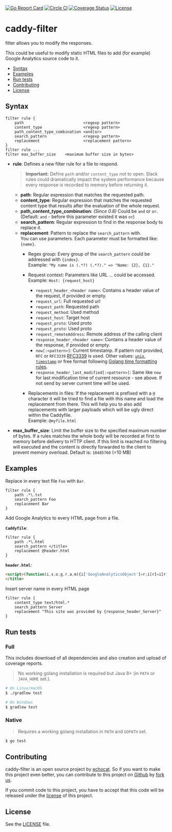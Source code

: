 [![Go Report Card](https://goreportcard.com/badge/github.com/echocat/caddy-filter)](https://goreportcard.com/report/github.com/echocat/caddy-filter)
[![Circle CI](https://img.shields.io/circleci/project/echocat/caddy-filter.svg?style=flat-square)](https://circleci.com/gh/echocat/caddy-filter)
[![Coverage Status](https://img.shields.io/coveralls/echocat/caddy-filter/master.svg?style=flat-square)](https://coveralls.io/github/echocat/caddy-filter?branch=master)
[![License](https://img.shields.io/github/license/echocat/caddy-filter.svg?style=flat-square)](LICENSE)

# caddy-filter

filter allows you to modify the responses.

This could be useful to modify static HTML files to add (for example) Google Analytics source code to it.

* [Syntax](#syntax)
* [Examples](#examples)
* [Run tests](#run-tests)
* [Contributing](#contributing)
* [License](#license)

## Syntax

```
filter rule {
    path                          <regexp pattern>
    content_type                  <regexp pattern>
    path_content_type_combination <and|or>
    search_pattern                <regexp pattern>
    replacement                   <replacement pattern>
}
filter rule ...
filter max_buffer_size    <maximum buffer size in bytes>
```

* **rule**: Defines a new filter rule for a file to respond.
    > **Important:** Define ``path`` and/or ``content_type`` not to open. Slack rules could dramatically impact the system performance because every response is recorded to memory before returning it.

    * **path**: Regular expression that matches the requested path.
    * **content_type**: Regular expression that matches the requested content type that results after the evaluation of the whole request.
    * **path_content_type_combination**: _(Since 0.8)_ Could be `and` or `or`. (Default: `and` - before this parameter existed it was `or`)
    * **search_pattern**: Regular expression to find in the response body to replace it.
    * **replacement**: Pattern to replace the ``search_pattern`` with. 
        <br>You can use parameters. Each parameter must be formatted like: ``{name}``.
        * Regex group: Every group of the ``search_pattern`` could be addressed with ``{index}``.
          <br>Example: ``"My name is (.*?) (.*?)." => "Name: {2}, {1}."``
        
        * Request context: Parameters like URL ... could be accessed.
          <br>Example: ``Host: {request_host}``
            * ``request_header_<header name>``: Contains a header value of the request, if provided or empty.
            * ``request_url``: Full requested url
            * ``request_path``: Requested path
            * ``request_method``: Used method
            * ``request_host``: Target host
            * ``request_proto``: Used proto
            * ``request_proto``: Used proto
            * ``request_remoteAddress``: Remote address of the calling client
            * ``response_header_<header name>``: Contains a header value of the response, if provided or empty.
            * ``now[:<pattern>]``: Current timestamp. If pattern not provided, `RFC` or `RFC3339` [RFC3339](https://tools.ietf.org/html/rfc3339) is used. Other values: [`unix`](https://en.wikipedia.org/wiki/Unix_time), [`timestamp`](https://developer.mozilla.org/en/docs/Web/JavaScript/Reference/Global_Objects/Date/now) or free format following [Golang time formatting rules](https://golang.org/pkg/time/#pkg-constants).
            * ``response_header_last_modified[:<pattern>]``: Same like `now` for last modification time of current resource - see above. If not send by server current time will be used.
        * Replacements in files: If the replacement is prefixed with a ``@`` character it will be tried
           to find a file with this name and load the replacement from there. This will help you to also
           add replacements with larger payloads which will be ugly direct within the Caddyfile.
           <br>Example: ``@myfile.html``
* **max_buffer_size**: Limit the buffer size to the specified maximum number of bytes. If a rules matches the whole body will be recorded at first to memory before delivery to HTTP client. If this limit is reached no filtering will executed and the content is directly forwarded to the client to prevent memory overload. Default is: ``10485760`` (=10 MB)

## Examples

Replace in every text file ``Foo`` with ``Bar``.

```
filter rule {
    path .*\.txt
    search_pattern Foo
    replacement Bar
}
```

Add Google Analytics to every HTML page from a file.

**``Caddyfile``**:
```
filter rule {
    path .*\.html
    search_pattern </title>
    replacement @header.html
}
```

**``header.html``**:
```html
<script>(function(i,s,o,g,r,a,m){i['GoogleAnalyticsObject']=r;i[r]=i[r]||function(){(i[r].q=i[r].q||[]).push(arguments)},i[r].l=1*new Date();a=s.createElement(o),m=s.getElementsByTagName(o)[0];a.async=1;a.src=g;m.parentNode.insertBefore(a,m)})(window,document,'script','//www.google-analytics.com/analytics.js','ga');ga('create', 'UA-12345678-9', 'auto');ga('send', 'pageview');</script>
</title>
```

Insert server name in every HTML page

```
filter rule {
    content_type text/html.*
    search_pattern Server
    replacement "This site was provided by {response_header_Server}"
}
```

## Run tests

### Full

This includes download of all dependencies and also creation and upload of coverage reports.

> No working golang installation is required but Java 8+ (in ``PATH`` or ``JAVA_HOME`` set.). 

```bash
# On Linux/macOS
$ ./gradlew test

# On Windows
$ gradlew test
```
### Native

> Requires a working golang installation in ``PATH`` and ``GOPATH`` set.

```bash
$ go test
```

## Contributing

caddy-filter is an open source project by [echocat](https://echocat.org).
So if you want to make this project even better, you can contribute to this project on [Github](https://github.com/echocat/caddy-filter)
by [fork us](https://github.com/echocat/caddy-filter/fork).

If you commit code to this project, you have to accept that this code will be released under the [license](#license) of this project.

## License

See the [LICENSE](LICENSE) file.
